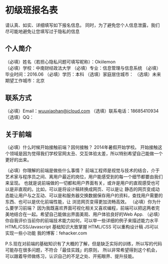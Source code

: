 # 初级班报名表

请认真、如实、详细填写如下报名信息。
同时，为了避免您个人信息泄露，我们尽可能地避免让您填写过于隐私的信息

## 个人简介

（必填）姓名（若担心隐私问题可填写昵称）：Okiilemon   
（必填）学校：中南财经政法大学
（必填）专业：信息管理与信息系统
（必填）毕业时间：2016.06
（必填）学历：本科
（选填）家庭居住城市：
（选填）未来期望工作城市：北京

## 联系方式

（必填）Email：wuuxiaohan@icloud.com
（选填）联系电话：18685410934
（选填）QQ：

## 关于前端

（必填）什么时候开始接触前端？因何接触？
 2014年暑假开始学校。
 开始接触这个领域是因为觉得我们学校官网太丑、交互体验太差，所以特别希望自己能做一个更好的出来。
 
（必填）你理解的前端是做些什么事情？
 前端工程师是视觉与技术的结合，介于艺术家与程序员之间、离用户最近的岗位，用户能感受到的每一个细节都要由我们来呈现。
 也就是说前端做的一切都和用户界面有关，或许是用户的直观感受也可以是非直观的。比如，可以是将设计稿转换成网页、可以是让  静态的网页变成动态能让用户与之互动、可以是和服务器交换数据保存用户的资料，查找用户需要的东西、也可以是优化前端性能，让  浏览网页变得更加流畅高效。
（必填）你为什么要学习前端？
 因为我既喜欢界面可视化相关又喜欢编程，前端可以把这两者完美地结合在一起。希望自己能做出界面美观、用户体验良好的Web App.
（必填）你自我评价当前你的前端技术能力如何，可以举一些详细的例子来描述能力水平
 HTML/CSS/Javascript 基础知识大致掌握
 HTML/CSS 可以重构设计稿
 JS可以实现一些小功能
 我的博客：fehacker.com
 
 P.S.现在对前端的基础知识有了大概的了解，但是缺乏实际的训练，所以写的代码可能存在很多问题，不符合「最佳实践」的原则， 所以非常希望得到这个机会，可以跟着导师做练习，认识自己的不足之处、开拓眼界、提升技能。

